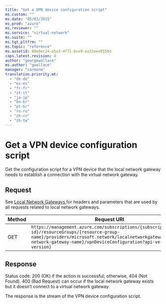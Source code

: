 ```yaml
---
title: "Get a VPN device configuration script"
ms.custom: ""
ms.date: "05/03/2015"
ms.prod: "azure"
ms.reviewer: ""
ms.service: "virtual-network"
ms.suite: ""
ms.tgt_pltfrm: ""
ms.topic: "reference"
ms.assetid: 00e0ec24-a5a3-4f71-bce9-ea32eee0558d
caps.latest.revision: 4
author: "georgewallace"
ms.author: "gwallace"
manager: "carmonm"
translation.priority.mt: 
  - "de-de"
  - "es-es"
  - "fr-fr"
  - "it-it"
  - "ja-jp"
  - "ko-kr"
  - "pt-br"
  - "ru-ru"
  - "zh-cn"
  - "zh-tw"
---
```

# Get a VPN device configuration script
Get the configuration script for a VPN device that the local network gateway needs to establish a connection with the virtual network gateway.  
  
## Request  
 See [Local Network Gateways ](../NetworkGateway/local-network-gateways .md) for headers and parameters that are used by all requests related to local network gateways.  
  
|Method|Request URI|  
|------------|-----------------|  
|GET|`https://management.azure.com/subscriptions/{subscription-id}/resourceGroups/{resource-group-name}/providers/microsoft.network/localnetworkgateways/{local-network-gateway-name}/vpnDeviceConfiguration?api-version={api-version}`|  
  
## Response  
 Status code: 200 (OK) if the action is successful; otherwise, 404 (Not Found). 400 (Bad Request) can occur if the local network gateway exists but it doesn’t connect to a virtual network gateway.  
  
 The response is the stream of the VPN device configuration script.